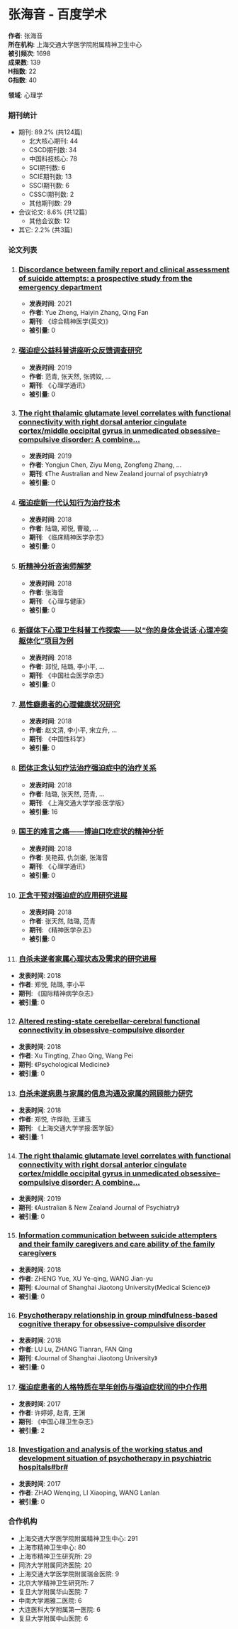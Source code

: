 # 张海音 - 百度学术

**作者**: 张海音  
**所在机构**: 上海交通大学医学院附属精神卫生中心  
**被引频次**: 1698  
**成果数**: 139  
**H指数**: 22  
**G指数**: 40  

**领域**: 心理学  

### 期刊统计
- 期刊: 89.2% (共124篇)
  - 北大核心期刊: 44
  - CSCD期刊数: 34
  - 中国科技核心: 78
  - SCI期刊数: 6
  - SCIE期刊数: 13
  - SSCI期刊数: 6
  - CSSCI期刊数: 2
  - 其他期刊数: 29
- 会议论文: 8.6% (共12篇)
  - 其他会议数: 12
- 其它: 2.2% (共3篇)

### 论文列表

1. ### [Discordance between family report and clinical assessment of suicide attempts: a prospective study from the emergency department](//xueshu.baidu.com/usercenter/data/paperhelp?cmd=paper_forward&longsign=1r130ts0rk0f0vf0wh260210he213834&title=Discordance%20between%20family%20report%20and%20clinical%20assessment%20of%20suicide%20attempts%3Aa%20prospective%20study%20from%20the%20emergency%20department)
   - **发表时间**: 2021  
   - **作者**: Yue Zheng, Haiyin Zhang, Qing Fan  
   - **期刊**: 《综合精神医学(英文)》  
   - **被引量**: 0  

2. ### [强迫症公益科普讲座听众反馈调查研究](//xueshu.baidu.com/usercenter/data/paperhelp?cmd=paper_forward&longsign=1t5604d0p34a0e00d51k0j506y244007&title=%E5%BC%BA%E8%BF%AB%E7%97%87%E5%85%AC%E7%9B%8A%E7%A7%91%E6%99%AE%E8%AE%B2%E5%BA%A7%E5%90%AC%E4%BC%97%E5%8F%8D%E9%A6%88%E8%B0%83%E6%9F%A5%E7%A0%94%E7%A9%B6)
   - **发表时间**: 2019  
   - **作者**: 范青, 张天然, 张骋姣, ...  
   - **期刊**: 《心理学通讯》  
   - **被引量**: 0  

3. ### [The right thalamic glutamate level correlates with functional connectivity with right dorsal anterior cingulate cortex/middle occipital gyrus in unmedicated obsessive–compulsive disorder: A combine...](//xueshu.baidu.com/usercenter/data/paperhelp?cmd=paper_forward&longsign=1s5r0xs0ct6k02d0fj5206r0n8550659&title=The%20right%20thalamic%20glutamate%20level%20correlates%20with%20functional%20connectivity%20with%20right%20dorsal%20anterior%20cingulate%20cortex%2Fmiddle%20occipital%20gyrus%20in%20unmedicated%20obsessive%E2%80%93compulsive%20disorder%3A%20A%20combined%20fMRI%20and%201%20H-MRS%20study)
   - **发表时间**: 2019  
   - **作者**: Yongjun Chen, Ziyu Meng, Zongfeng Zhang, ...  
   - **期刊**: 《The Australian and New Zealand journal of psychiatry》  
   - **被引量**: 0  

4. ### [强迫症新一代认知行为治疗技术](//xueshu.baidu.com/usercenter/data/paperhelp?cmd=paper_forward&longsign=f4f02d5352b3b3b2384ac189a5081450&title=%E5%BC%BA%E8%BF%AB%E7%97%87%E6%96%B0%E4%B8%80%E4%BB%A3%E8%AE%A4%E7%9F%A5%E8%A1%8C%E4%B8%BA%E6%B2%BB%E7%96%97%E6%8A%80%E6%9C%AF)
   - **发表时间**: 2018  
   - **作者**: 陆璐, 郑悦, 曹璇, ...  
   - **期刊**: 《临床精神医学杂志》  
   - **被引量**: 0  

5. ### [听精神分析咨询师解梦](//xueshu.baidu.com/usercenter/data/paperhelp?cmd=paper_forward&longsign=f473a7e86cc361821e432345845c97a6&title=%E5%90%AC%E7%B2%BE%E7%A5%9E%E5%88%86%E6%9E%90%E5%92%A8%E8%AF%A2%E5%B8%88%E8%A7%A3%E6%A2%A6)
   - **发表时间**: 2018  
   - **作者**: 张海音  
   - **期刊**: 《心理与健康》  
   - **被引量**: 0  

6. ### [新媒体下心理卫生科普工作探索——以“你的身体会说话·心理冲突躯体化”项目为例](//xueshu.baidu.com/usercenter/data/paperhelp?cmd=paper_forward&longsign=c5544c0d9a2b26332e8c5a1fb6b7c2b1&title=%E6%96%B0%E5%AA%92%E4%BD%93%E4%B8%8B%E5%BF%83%E7%90%86%E5%8D%AB%E7%94%9F%E7%A7%91%E6%99%AE%E5%B7%A5%E4%BD%9C%E6%8E%A2%E7%B4%A2%E2%80%94%E2%80%94%E4%BB%A5%E2%80%9C%E4%BD%A0%E7%9A%84%E8%BA%AB%E4%BD%93%E4%BC%9A%E8%AF%B4%E8%AF%9D%C2%B7%E5%BF%83%E7%90%86%E5%86%B2%E7%AA%81%E8%BA%AF%E4%BD%93%E5%8C%96%E2%80%9D%E9%A1%B9%E7%9B%AE%E4%B8%BA%E4%BE%8B)
   - **发表时间**: 2018  
   - **作者**: 郑悦, 陆璐, 李小平, ...  
   - **期刊**: 《中国社会医学杂志》  
   - **被引量**: 0  

7. ### [易性癖患者的心理健康状况研究](//xueshu.baidu.com/usercenter/data/paperhelp?cmd=paper_forward&longsign=5b2ab25c5447d3bda575ce7a3610d73a&title=%E6%98%93%E6%80%A7%E7%99%96%E6%82%A3%E8%80%85%E7%9A%84%E5%BF%83%E7%90%86%E5%81%A5%E5%BA%B7%E7%8A%B6%E5%86%B5%E7%A0%94%E7%A9%B6)
   - **发表时间**: 2018  
   - **作者**: 赵文清, 李小平, 宋立升, ...  
   - **期刊**: 《中国性科学》  
   - **被引量**: 0  

8. ### [团体正念认知疗法治疗强迫症中的治疗关系](//xueshu.baidu.com/usercenter/data/paperhelp?cmd=paper_forward&longsign=26bb01c0eaa34df3180dc5c461398db9&title=%E5%9B%A2%E4%BD%93%E6%AD%A3%E5%BF%B5%E8%AE%A4%E7%9F%A5%E7%96%97%E6%B3%95%E6%B2%BB%E7%96%97%E5%BC%BA%E8%BF%AB%E7%97%87%E4%B8%AD%E7%9A%84%E6%B2%BB%E7%96%97%E5%85%B3%E7%B3%BB)
   - **发表时间**: 2018  
   - **作者**: 陆璐, 张天然, 范青, ...  
   - **期刊**: 《上海交通大学学报:医学版》  
   - **被引量**: 16  

9. ### [国王的难言之痛——博迪口吃症状的精神分析](//xueshu.baidu.com/usercenter/data/paperhelp?cmd=paper_forward&longsign=1v500rp0fn600g40dc1h0v20yx198324&title=%E5%9B%BD%E7%8E%8B%E7%9A%84%E9%9A%BE%E8%A8%80%E4%B9%8B%E7%97%9B%E2%80%94%E2%80%94%E5%8D%9A%E8%BF%AA%E5%8F%A3%E5%90%83%E7%97%87%E7%8A%B6%E7%9A%84%E7%B2%BE%E7%A5%9E%E5%88%86%E6%9E%90)
   - **发表时间**: 2018  
   - **作者**: 吴艳茹, 仇剑崟, 张海音  
   - **期刊**: 《心理学通讯》  
   - **被引量**: 0  

10. ### [正念干预对强迫症的应用研究进展](//xueshu.baidu.com/usercenter/data/paperhelp?cmd=paper_forward&longsign=1q010v40wm0w0rb0ed1f0ca0ux143883&title=%E6%AD%A3%E5%BF%B5%E5%B9%B2%E9%A2%84%E5%AF%B9%E5%BC%BA%E8%BF%AB%E7%97%87%E7%9A%84%E5%BA%94%E7%94%A8%E7%A0%94%E7%A9%B6%E8%BF%9B%E5%B1%95)
    - **发表时间**: 2018  
    - **作者**: 张天然, 陆璐, 范青  
    - **期刊**: 《精神医学杂志》  
    - **被引量**: 0  

11. ### [自杀未遂者家属心理状态及需求的研究进展](//xueshu.baidu.com/usercenter/data/paperhelp?cmd=paper_forward&longsign=1k7h0ah0296e0pv0527306n029529244&title=%E8%87%AA%E6%9D%80%E6%9C%AA%E9%81%82%E8%80%85%E5%AE%B6%E5%B1%9E%E5%BF%83%E7%90%86%E7%8A%B6%E6%80%81%E5%8F%8A%E9%9C%80%E6%B1%82%E7%9A%84%E7%A0%94%E7%A9%B6%E8%BF%9B%E5%B1%95)
   - **发表时间**: 2018  
   - **作者**: 郑悦, 陆璐, 李小平  
   - **期刊**: 《国际精神病学杂志》  
   - **被引量**: 0  

12. ### [Altered resting-state cerebellar-cerebral functional connectivity in obsessive-compulsive disorder](//xueshu.baidu.com/usercenter/data/paperhelp?cmd=paper_forward&longsign=13530ph0m63g0xr0m6120pk0yh756204&title=Altered%20resting-state%20cerebellar-cerebral%20functional%20connectivity%20in%20obsessive-compulsive%20disorder)
   - **发表时间**: 2018  
   - **作者**: Xu Tingting, Zhao Qing, Wang Pei  
   - **期刊**: 《Psychological Medicine》  
   - **被引量**: 0  

13. ### [自杀未遂病患与家属的信息沟通及家属的照顾能力研究](//xueshu.baidu.com/usercenter/data/paperhelp?cmd=paper_forward&longsign=45802e86647d700bbc4381a8ad9ce24c&title=%E8%87%AA%E6%9D%80%E6%9C%AA%E9%81%82%E7%97%85%E6%82%A3%E4%B8%8E%E5%AE%B6%E5%B1%9E%E7%9A%84%E4%BF%A1%E6%81%AF%E6%B2%9F%E9%80%9A%E5%8F%8A%E5%AE%B6%E5%B1%9E%E7%9A%84%E7%85%A7%E9%A1%BE%E8%83%BD%E5%8A%9B%E7%A0%94%E7%A9%B6)
   - **发表时间**: 2018  
   - **作者**: 郑悦, 许烨勍, 王建玉  
   - **期刊**: 《上海交通大学学报:医学版》  
   - **被引量**: 1  

14. ### [The right thalamic glutamate level correlates with functional connectivity with right dorsal anterior cingulate cortex/middle occipital gyrus in unmedicated obsessive–compulsive disorder: A combine...](//xueshu.baidu.com/usercenter/data/paperhelp?cmd=paper_forward&longsign=1j0w06h0k40d04009k310g90xb494083&title=The%20right%20thalamic%20glutamate%20level%20correlates%20with%20functional%20connectivity%20with%20right%20dorsal%20anterior%20cingulate%20cortex%2Fmiddle%20occipital%20gyrus%20in%20unmedicated%20obsessive%E2%80%93compulsive%20disorder%3A%20A%20combined%20fMRI%20and1H-MRS%20study%3A)
   - **发表时间**: 2019  
   - **期刊**: 《Australian & New Zealand Journal of Psychiatry》  
   - **被引量**: 0  

15. ### [Information communication between suicide attempters and their family caregivers and care ability of the family caregivers](//xueshu.baidu.com/usercenter/data/paperhelp?cmd=paper_forward&longsign=b7be2bb602b9c5424b740a25f0370a92&title=Information%20communication%20between%20suicide%20attempters%20and%20their%20family%20caregivers%20and%20care%20ability%20of%20the%20family%20caregivers)
   - **发表时间**: 2018  
   - **作者**: ZHENG Yue, XU Ye-qing, WANG Jian-yu  
   - **期刊**: 《Journal of Shanghai Jiaotong University(Medical Science)》  
   - **被引量**: 0  

16. ### [Psychotherapy relationship in group mindfulness-based cognitive therapy for obsessive-compulsive disorder](//xueshu.baidu.com/usercenter/data/paperhelp?cmd=paper_forward&longsign=0202da42bb7efe141fa40991bf0c20e4&title=Psychotherapy%20relationship%20in%20group%20mindfulness-based%20cognitive%20therapy%20for%20obsessive-compulsive%20disorder)
   - **发表时间**: 2018  
   - **作者**: LU Lu, ZHANG Tianran, FAN Qing  
   - **期刊**: 《Journal of Shanghai Jiaotong University》  
   - **被引量**: 0  

17. ### [强迫症患者的人格特质在早年创伤与强迫症状间的中介作用](//xueshu.baidu.com/usercenter/data/paperhelp?cmd=paper_forward&longsign=b6b49fd89af71b41157bf8cfbb7eb231&title=%E5%BC%BA%E8%BF%AB%E7%97%87%E6%82%A3%E8%80%85%E7%9A%84%E4%BA%BA%E6%A0%BC%E7%89%B9%E8%B4%A8%E5%9C%A8%E6%97%A9%E5%B9%B4%E5%88%9B%E4%BC%A4%E4%B8%8E%E5%BC%BA%E8%BF%AB%E7%97%87%E7%8A%B6%E9%97%B4%E7%9A%84%E4%B8%AD%E4%BB%8B%E4%BD%9C%E7%94%A8)
   - **发表时间**: 2017  
   - **作者**: 许婷婷, 赵青, 王渊  
   - **期刊**: 《中国心理卫生杂志》  
   - **被引量**: 2  

18. ### [Investigation and analysis of the working status and development situation of psychotherapy in psychiatric hospitals#br#](//xueshu.baidu.com/usercenter/data/paperhelp?cmd=paper_forward&longsign=6b3813c203df61d74fe439bcd7d3630f&title=Investigation%20and%20analysis%20of%20the%20working%20status%20and%20development%20situation%20of%20psychotherapy%20in%20psychiatric%20hospitals%23br%23)
   - **发表时间**: 2017  
   - **作者**: ZHAO Wenqing, LI Xiaoping, WANG Lanlan  
   - **被引量**: 0  

### 合作机构
- 上海交通大学医学院附属精神卫生中心: 291
- 上海市精神卫生中心: 80
- 上海市精神卫生研究所: 29
- 同济大学附属同济医院: 20
- 上海交通大学医学院附属瑞金医院: 9
- 北京大学精神卫生研究所: 7
- 复旦大学附属华山医院: 7
- 中南大学湘雅二医院: 6
- 大连医科大学附属第一医院: 6
- 复旦大学附属中山医院: 6